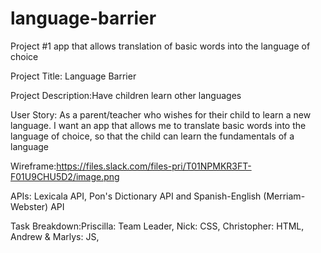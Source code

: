 # language-barrier
Project #1 app that allows translation of basic words into the language of choice


Project Title: Language Barrier

Project Description:Have children learn other languages

User Story: As a parent/teacher who wishes for their child to learn a new language. 
I want an app that allows me to translate basic words into the language of choice,
so that the child can learn the fundamentals of a language


Wireframe:https://files.slack.com/files-pri/T01NPMKR3FT-F01U9CHU5D2/image.png



APIs: Lexicala API, Pon's Dictionary API and Spanish-English (Merriam-Webster) API

Task Breakdown:Priscilla: Team Leader, Nick: CSS, Christopher: HTML, Andrew & Marlys: JS,
